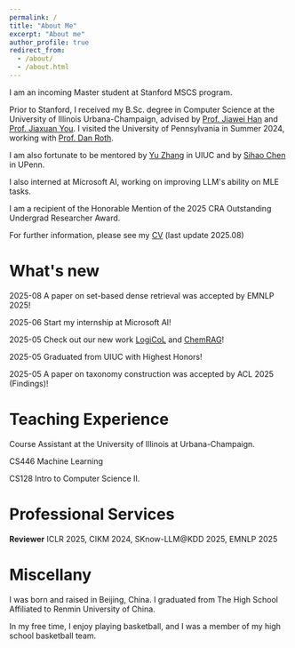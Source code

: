```yaml
---
permalink: /
title: "About Me"
excerpt: "About me"
author_profile: true
redirect_from: 
  - /about/
  - /about.html
---
```


I am an incoming Master student at Stanford MSCS program. 

Prior to Stanford, I received my B.Sc. degree in Computer Science at the University of Illinois Urbana-Champaign, advised by [Prof. Jiawei Han](http://hanj.cs.illinois.edu/) and [Prof. Jiaxuan You](https://cs.stanford.edu/people/jiaxuan/). 
I visited the University of Pennsylvania in Summer 2024, working with [Prof. Dan Roth](https://www.seas.upenn.edu/~danroth/).

I am also fortunate to be mentored by [Yu Zhang](https://yuzhimanhua.github.io/) in UIUC and by [Sihao Chen](https://sihaoc.github.io/) in UPenn.

I also interned at Microsoft AI, working on improving LLM's ability on MLE tasks. 

I am a recipient of the Honorable Mention of the 2025 CRA Outstanding Undergrad Researcher Award.

For further information, please see my [CV](https://docs.google.com/document/d/1unCRIw5049pvZWEdNxPGmRLdSeABWuQUAyOloLWYcfI/edit?usp=sharing) (last update 2025.08)


What's new
======
2025-08 A paper on set-based dense retrieval was accepted by EMNLP 2025! 

2025-06 Start my internship at Microsoft AI!

2025-05 Check out our new work [LogiCoL](https://arxiv.org/pdf/2505.19588) and [ChemRAG](https://www.arxiv.org/pdf/2505.07671)! 

2025-05 Graduated from UIUC with Highest Honors! 

2025-05 A paper on taxonomy construction was accepted by ACL 2025 (Findings)! 

Teaching Experience
======
Course Assistant at the University of Illinois at Urbana-Champaign.

CS446 Machine Learning

CS128 Intro to Computer Science II. 	

Professional Services 
======
**Reviewer**
ICLR 2025, CIKM 2024, SKnow-LLM@KDD 2025, EMNLP 2025

Miscellany
======
I was born and raised in Beijing, China. I graduated from The High School Affiliated to Renmin University of China.

In my free time, I enjoy playing basketball, and I was a member of my high school basketball team. 


